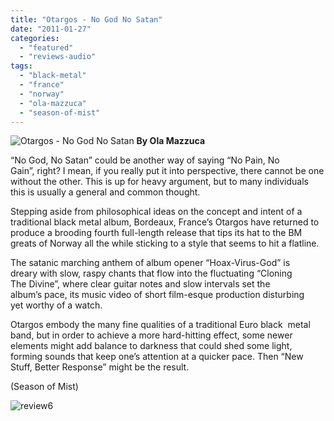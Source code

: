 ```yaml
---
title: "Otargos - No God No Satan"
date: "2011-01-27"
categories: 
  - "featured"
  - "reviews-audio"
tags: 
  - "black-metal"
  - "france"
  - "norway"
  - "ola-mazzuca"
  - "season-of-mist"
---
```


![](http://www.hellbound.ca/wp-content/uploads/2011/01/otargos-300x300.jpg "Otargos - No God No Satan") **By Ola Mazzuca**

“No God, No Satan” could be another way of saying “No Pain, No Gain”, right? I mean, if you really put it into perspective, there cannot be one without the other. This is up for heavy argument, but to many individuals this is usually a general and common thought.

Stepping aside from philosophical ideas on the concept and intent of a traditional black metal album, Bordeaux, France’s Otargos have returned to produce a brooding fourth full-length release that tips its hat to the BM greats of Norway all the while sticking to a style that seems to hit a flatline.

The satanic marching anthem of album opener “Hoax-Virus-God” is dreary with slow, raspy chants that flow into the fluctuating “Cloning The Divine”, where clear guitar notes and slow intervals set the album’s pace, its music video of short film-esque production disturbing yet worthy of a watch.

Otargos embody the many fine qualities of a traditional Euro black  metal band, but in order to achieve a more hard-hitting effect, some newer elements might add balance to darkness that could shed some light, forming sounds that keep one’s attention at a quicker pace. Then “New Stuff, Better Response” might be the result.

(Season of Mist)

![](http://www.hellbound.ca/wp-content/uploads/2009/08/review6.png "review6")

